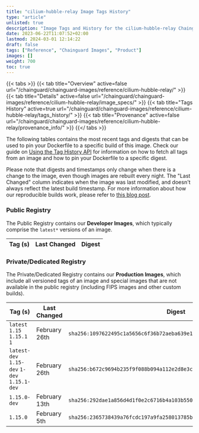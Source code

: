 ```yaml
---
title: "cilium-hubble-relay Image Tags History"
type: "article"
unlisted: true
description: "Image Tags and History for the cilium-hubble-relay Chainguard Image"
date: 2023-06-22T11:07:52+02:00
lastmod: 2024-03-01 12:14:22
draft: false
tags: ["Reference", "Chainguard Images", "Product"]
images: []
weight: 700
toc: true
---
```


{{< tabs >}}
{{< tab title="Overview" active=false url="/chainguard/chainguard-images/reference/cilium-hubble-relay/" >}}
{{< tab title="Details" active=false url="/chainguard/chainguard-images/reference/cilium-hubble-relay/image_specs/" >}}
{{< tab title="Tags History" active=true url="/chainguard/chainguard-images/reference/cilium-hubble-relay/tags_history/" >}}
{{< tab title="Provenance" active=false url="/chainguard/chainguard-images/reference/cilium-hubble-relay/provenance_info/" >}}
{{</ tabs >}}

The following tables contains the most recent tags and digests that can be used to pin your Dockerfile to a specific build of this image. Check our guide on [Using the Tag History API](/chainguard/chainguard-images/using-the-tag-history-api/) for information on how to fetch all tags from an image and how to pin your Dockerfile to a specific digest.

Please note that digests and timestamps only change when there is a change to the image, even though images are rebuilt every night. The "Last Changed" column indicates when the image was last modified, and doesn't always reflect the latest build timestamp. For more information about how our reproducible builds work, please refer to [this blog post](https://www.chainguard.dev/unchained/reproducing-chainguards-reproducible-image-builds).

### Public Registry
The Public Registry contains our **Developer Images**, which typically comprise the `latest*` versions of an image.

| Tag (s) | Last Changed | Digest |
|---------|--------------|--------|


### Private/Dedicated Registry
The Private/Dedicated Registry contains our **Production Images**, which include all versioned tags of an image and special images that are not available in the public registry (including FIPS images and other custom builds).

| Tag (s)                                       | Last Changed  | Digest                                                                    |
|-----------------------------------------------|---------------|---------------------------------------------------------------------------|
|  `latest` `1.15` `1.15.1` `1`                 | February 26th | `sha256:1097622495c1a5656c6f36b72aeba639e1e7f82d42c74063c39be9b07d6beb96` |
|  `latest-dev` `1.15-dev` `1-dev` `1.15.1-dev` | February 26th | `sha256:b672c9694b235f9f088b094a112e2d8e3c6f00417e4963e472be7ee639461c80` |
|  `1.15.0-dev`                                 | February 13th | `sha256:292dae1a856d4d1f0e2c6716b4a103b5506dcf35bf7539caa972b5026586cae4` |
|  `1.15.0`                                     | February 5th  | `sha256:2365738439a76fcdc197a9fa258013785b5993ad9aedccff2fca33b3d4a14a86` |

